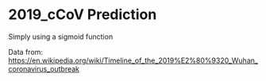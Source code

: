 # 2019_cCoV Prediction
Simply using a sigmoid function

Data from: https://en.wikipedia.org/wiki/Timeline_of_the_2019%E2%80%9320_Wuhan_coronavirus_outbreak